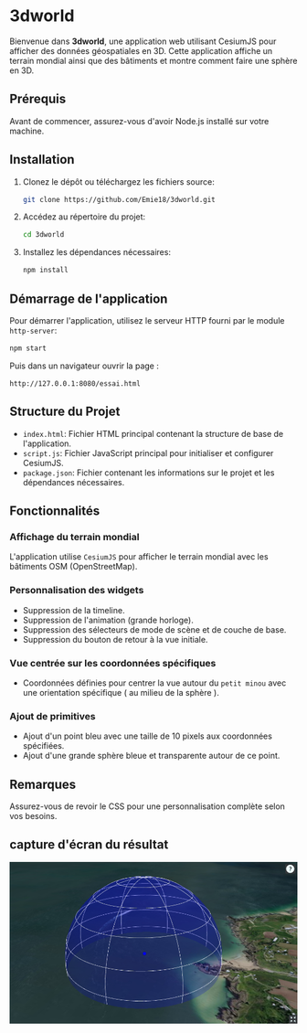 # 3dworld

Bienvenue dans **3dworld**, une application web utilisant CesiumJS pour afficher des données géospatiales en 3D. Cette application affiche un terrain mondial ainsi que des bâtiments et montre comment faire une sphère en 3D.

## Prérequis

Avant de commencer, assurez-vous d'avoir Node.js installé sur votre machine.

## Installation

1. Clonez le dépôt ou téléchargez les fichiers source:
   ```bash
   git clone https://github.com/Emie18/3dworld.git
   ```
2. Accédez au répertoire du projet:
   ```bash
   cd 3dworld
   ```
3. Installez les dépendances nécessaires:
   ```bash
   npm install
   ```

## Démarrage de l'application

Pour démarrer l'application, utilisez le serveur HTTP fourni par le module `http-server`:
```bash
npm start
```
Puis dans un navigateur ouvrir la page :
```
http://127.0.0.1:8080/essai.html
```
## Structure du Projet

- `index.html`: Fichier HTML principal contenant la structure de base de l'application.
- `script.js`: Fichier JavaScript principal pour initialiser et configurer CesiumJS.
- `package.json`: Fichier contenant les informations sur le projet et les dépendances nécessaires.

## Fonctionnalités

### Affichage du terrain mondial

L'application utilise `CesiumJS` pour afficher le terrain mondial avec les bâtiments OSM (OpenStreetMap).

### Personnalisation des widgets

- Suppression de la timeline.
- Suppression de l'animation (grande horloge).
- Suppression des sélecteurs de mode de scène et de couche de base.
- Suppression du bouton de retour à la vue initiale.

### Vue centrée sur les coordonnées spécifiques

- Coordonnées définies pour centrer la vue autour du `petit minou` avec une orientation spécifique ( au milieu de la sphère ).

### Ajout de primitives

- Ajout d'un point bleu avec une taille de 10 pixels aux coordonnées spécifiées.
- Ajout d'une grande sphère bleue et transparente autour de ce point.

## Remarques

 Assurez-vous de revoir le CSS pour une personnalisation complète selon vos besoins.

## capture d'écran du résultat
![capture d'ecran de l'image](image-1.png)
